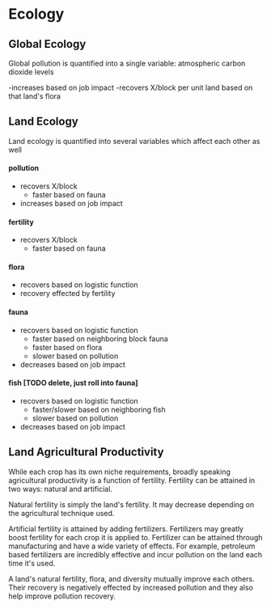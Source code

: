 # Ecology

## Global Ecology
Global pollution is quantified into a single variable: atmospheric carbon dioxide levels


-increases based on job impact
-recovers X/block per unit land based on that land's flora

## Land Ecology
Land ecology is quantified into several variables which affect each other as well

#### pollution
- recovers X/block
  - faster based on fauna
- increases based on job impact
#### fertility
- recovers X/block
  - faster based on fauna
#### flora
- recovers based on logistic function
- recovery effected by fertility
#### fauna
- recovers based on logistic function
  - faster based on neighboring block fauna
  - faster based on flora
  - slower based on pollution
- decreases based on job impact
#### fish [TODO delete, just roll into fauna]
- recovers based on logistic function
  - faster/slower based on neighboring fish
  - slower based on pollution
- decreases based on job impact

## Land Agricultural Productivity
While each crop has its own niche requirements, broadly speaking agricultural productivity is a function of fertility. Fertility can be attained in two ways: natural and artificial.

Natural fertility is simply the land's fertility. It may decrease depending on the agricultural technique used.

Artificial fertility is attained by adding fertilizers. Fertilizers may greatly boost fertility for each crop it is applied to. Fertilizer can be attained through manufacturing and have a wide variety of effects. For example, petroleum based fertilizers are incredibly effective and incur pollution on the land each time it's used.

A land's natural fertility, flora, and diversity mutually improve each others. Their recovery is negatively effected by increased pollution and they also help improve pollution recovery.
